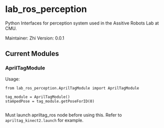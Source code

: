 # lab_ros_perception

Python Interfaces for perception system used in the Assitive Robots Lab at CMU.

Maintainer: Zhi
Version: 0.0.1

## Current Modules

### AprilTagModule

Usage:
```
from lab_ros_perception.AprilTagModule import AprilTagModule

tag_module = AprilTagModule()
stampedPose = tag_module.getPoseForID(0)
	
```
Must launch apriltag_ros node before using this. Refer to `apriltag_kinect2.launch` for example.